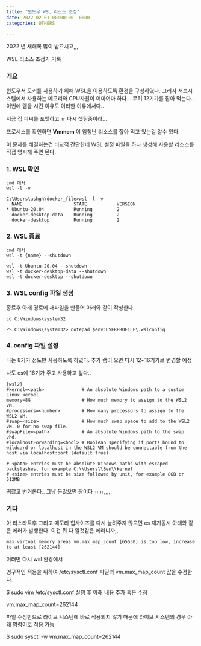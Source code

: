 ```yaml
---
title: "윈도우 WSL 리소스 조정"
date: 2022-02-01-00:00:00 -0000
categories: OTHERS

---
```


2022 년 새해복 많이 받으시고,,,

WSL 리소스 조정기 기록

### 개요

윈도우서 도커를 사용하기 위해 WSL을 이용하도록 환경을 구성하였다. 그러자 서브시스템에서 사용하는 메모리와 CPU자원이 어마어마 하다... 
무려 12기가를 잡아 먹는다.. 이번에 램을 시킨 이유도 이러한 이유에서다.. 

지금 집 피씨를 포맷하고 ㅠ 다시 셋팅중이라...

프로세스를 확인하면 __Vmmem__ 이 엄청난 리소스를 잡아 먹고 있는걸 알수 있다. 

이 문제를 해결하는건 비교적 간단한데 WSL 설정 파일을 하나 생성해 사용할 리소스를 직접 명시해 주면 된다. 

### 1. WSL 확인
```
cmd 에서 
wsl -l -v
```
```
C:\Users\ashgh\docker_file>wsl -l -v
  NAME                   STATE           VERSION
* Ubuntu-20.04           Running         2
  docker-desktop-data    Running         2
  docker-desktop         Running         2
```

### 2. WSL 종료
```
cmd 에서
wsl -t {name} --shutdown
```

```
wsl -t Ubuntu-20.04 --shutdown
wsl -t docker-desktop-data --shutdown
wsl -t docker-desktop --shutdown
```

### 3. WSL config 파일 생성

종료후 아래 경로에 새파일을 만들어 아래와 같이 작성한다.
```
cd C:\Windows\system32

PS C:\Windows\system32> notepad $env:USERPROFILE\.wslconfig
```

### 4. config 파일 설정

나는 8기가 정도만 사용하도록 하였다.
추가 램이 오면 다시 12~16기가로 변경할 예정

나도 es에 16기가 주고 사용하고 싶다..

```
[wsl2]
#kernel=<path>              # An absolute Windows path to a custom Linux kernel.
memory=8G              	    # How much memory to assign to the WSL2 VM.
#processors=<number>        # How many processors to assign to the WSL2 VM.
#swap=<size>                # How much swap space to add to the WSL2 VM. 0 for no swap file.
#swapFile=<path>            # An absolute Windows path to the swap vhd.
#localhostForwarding=<bool> # Boolean specifying if ports bound to wildcard or localhost in the WSL2 VM should be connectable from the host via localhost:port (default true).

# <path> entries must be absolute Windows paths with escaped backslashes, for example C:\\Users\\Ben\\kernel
# <size> entries must be size followed by unit, for example 8GB or 512MB
```

귀찮고 번거롭다.. 그냥 돈많으면 짱이다 ㅠㅠ,,,,



### 기타 
아 리스타트후 그리고 메모리 힙사이즈를 다시 늘려주지 않으면 es 재기동시 아래와 같은 에러가 발생한다. 이건 뭐 다 알것같은 에러니까,, 

```
max virtual memory areas vm.max_map_count [65530] is too low, increase to at least [262144]
```

이러면 다시 wsl 환경에서 

영구적인 적용을 위하여 /etc/sysctl.conf 파일의 vm.max_map_count 값을 수정한다.

$ sudo vim /etc/sysctl.conf 실행 후 아래 내용 추가 혹은 수정

vm.max_map_count=262144
 

파일 수정만으로 라이브 시스템에 바로 적용되지 않기 때문에 라이브 시스템의 경우 아래 명령어로 적용 가능

$ sudo sysctl -w vm.max_map_count=262144

